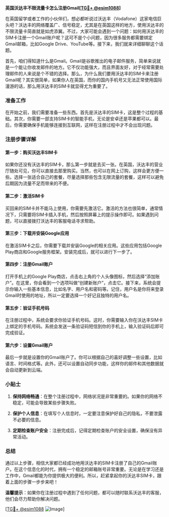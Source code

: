 **英国沃达丰不限流量卡怎么注册Gmail[[TG💪+ @esim1088](https://t.me/s/esim1088)]**

在英国留学或者工作的小伙伴们，想必都听说过沃达丰（Vodafone）这家电信巨头吧？沃达丰的网络覆盖广、信号稳定，尤其是在英国这样的地方，使用沃达丰的不限流量卡简直就是如虎添翼。不过，大家可能会遇到一个问题：如何用沃达丰的SIM卡注册一个Gmail账户呢？这可不是个小问题，因为很多服务都需要绑定Gmail邮箱，比如Google Drive、YouTube等。接下来，我们就来详细聊聊这个话题。

首先，咱们得知道什么是Gmail。Gmail是谷歌推出的电子邮件服务，简单来说就是一个能让你收发邮件的地方。它不仅功能强大，而且界面友好，对于经常需要处理邮件的人来说是个不错的选择。那么，为什么我们要用沃达丰的SIM卡来注册Gmail呢？其实很简单，如果你人在英国，而你的国内手机号又无法正常使用国际漫游的话，那么用沃达丰的SIM卡就显得尤为重要了。

### 准备工作

在开始之前，我们需要准备一些东西。首先是沃达丰的SIM卡，这是整个过程的基础。其次，你需要一部支持SIM卡的智能手机，无论是安卓还是苹果都可以。最后，你需要确保手机能够连接到互联网，这样在注册过程中才不会出现问题。

### 注册步骤详解

#### 第一步：购买沃达丰SIM卡

如果你还没有沃达丰的SIM卡，那么第一步就是去买一张。在英国，沃达丰的营业厅随处可见，你可以直接去那里购买。当然，也可以在网上订购，这样会更方便一些。选择一张适合自己的套餐，尽量选择那些包含无限流量的套餐，这样可以避免后期因为流量不足而带来的不便。

#### 第二步：激活SIM卡

买回来的SIM卡并不能马上使用，你需要先激活它。激活的方法也很简单，通常情况下，只需要将SIM卡插入手机，然后按照屏幕上的提示操作即可。如果遇到问题，可以直接拨打沃达丰的客服电话寻求帮助。

#### 第三步：下载并安装Google应用

在激活SIM卡之后，你需要下载并安装Google的相关应用。这些应用包括Google Play商店和Google服务框架。安装完成后，就可以进行下一步了。

#### 第四步：注册Gmail账户

打开手机上的Google Play商店，点击右上角的个人头像图标，然后选择“添加账户”。在这里，你会看到一个选项叫做“创建新账户”，点击它。接下来，系统会提示你输入一些基本信息，比如名字、用户名和密码等。记住，用户名是你将来登录Gmail时使用的地址，所以一定要选择一个好记且独特的用户名。

#### 第五步：验证手机号码

在注册过程中，系统会要求你验证手机号码。这时，你需要输入你在沃达丰SIM卡上绑定的手机号码。系统会发送一条验证码短信到你的手机上，输入验证码后即可完成验证。

#### 第六步：设置Gmail账户

最后一步就是设置你的Gmail账户了。你可以根据自己的喜好调整一些设置，比如语言、时间格式等。此外，还可以设置自动同步功能，这样你的邮件和其他数据就会自动更新到云端。

### 小贴士

1. **保持网络畅通**：在整个注册过程中，网络状况是非常重要的。如果你的网络不稳定，可能会导致某些步骤失败。
   
2. **保护个人信息**：在填写个人信息时，一定要注意保护好自己的隐私，不要泄露不必要的信息。

3. **定期检查账户安全**：注册完成后，记得定期检查账户的安全设置，确保没有异常活动。

### 总结

通过以上步骤，相信大家都已经成功地用沃达丰的SIM卡注册了自己的Gmail账户。在这个信息化的时代，拥有一个稳定的邮箱账号非常重要。无论是在学习还是工作中，Gmail都能为你提供极大的便利。所以，赶紧拿起你的沃达丰SIM卡，跟着上面的步骤一步步来吧！

**温馨提示**：如果你在注册过程中遇到了任何问题，都可以随时联系沃达丰的客服，他们会尽力帮助你解决问题。

[[TG💪+ @esim1088](https://t.me/s/esim1088) ![Image](https://i.postimg.cc/4NQfJmqS/Snipaste-2025-05-13-00-14-12.png)]